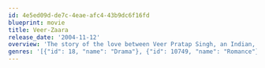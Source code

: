 ```yaml
---
id: 4e5ed09d-de7c-4eae-afc4-43b9dc6f16fd
blueprint: movie
title: Veer-Zaara
release_date: '2004-11-12'
overview: 'The story of the love between Veer Pratap Singh, an Indian, and Zaara Hayaat Khan, a Pakistani...a love so great it knows no boundaries...'
genres: '[{"id": 18, "name": "Drama"}, {"id": 10749, "name": "Romance"}]'
---
```

